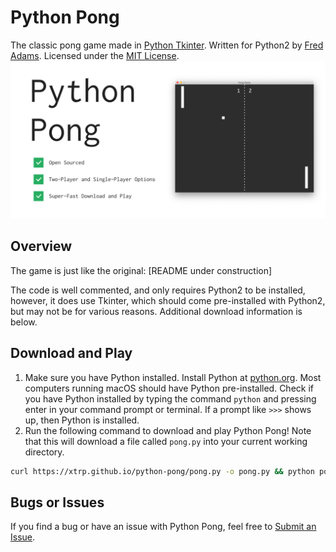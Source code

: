 # Python Pong
The classic pong game made in [Python Tkinter](https://docs.python.org/2/library/tkinter.html). Written for Python2 by [Fred Adams](https://xtrp.io/). Licensed under the [MIT License](https://choosealicense.com/licenses/mit/).
![Python Pong Graphic](graphic.jpg)

## Overview
The game is just like the original: [README under construction]

The code is well commented, and only requires Python2 to be installed, however, it does use Tkinter, which should come pre-installed with Python2, but may not be for various reasons. Additional download information is below.

## Download and Play
 1. Make sure you have Python installed. Install Python at [python.org](https://www.python.org/downloads/). Most computers running macOS should have Python pre-installed. Check if you have Python installed by typing the command ```python``` and pressing enter in your command prompt or terminal. If a prompt like ```>>>``` shows up, then Python is installed.
 2. Run the following command to download and play Python Pong! Note that this will download a file called ```pong.py``` into your current working directory.
 
 ```bash
 curl https://xtrp.github.io/python-pong/pong.py -o pong.py && python pong.py
 ```

## Bugs or Issues
If you find a bug or have an issue with Python Pong, feel free to [Submit an Issue](https://github.com/xtrp/python-pong/issues/new).
